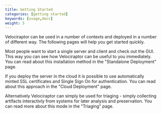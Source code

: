 ```yaml
---
title: Getting Started
categories: [getting started]
keywords: [usage,docs]
weight: 5
---
```


Velociraptor can be used in a number of contexts and deployed in a
number of different way. The following pages will help you get started
quickly.

Most people want to start a single server and client and check out the
GUI. This way you can see how Velociraptor can be useful to you
immediately. You can read about this installation method in the
"Standalone Deployment" page.


If you deploy the server in the cloud it is possible to use
automatically minted SSL certificates and Single Sign On for
authentication. You can read about this approach in the "Cloud
Deployment" page.

Alternatively Velociraptor can simply be used for triaging - simply
collecting artifacts interactivly from systems for later analysis and
preservation. You can read more about this mode in the "Triaging"
page.
